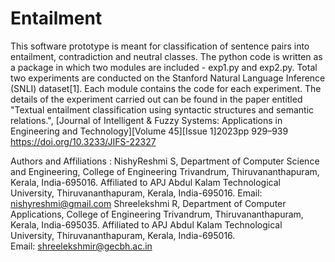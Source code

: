 # Entailment
This software prototype is meant for classification of sentence pairs into entailment, contradiction and neutral classes.
The python code is written as a package in which two modules are included - exp1.py and exp2.py. Total two experiments are conducted on the Stanford Natural Language Inference (SNLI) dataset[1]. Each module contains the code for each experiment. The details of the experiment carried out can be found in the paper entitled "Textual entailment classification using syntactic structures and semantic relations.", [Journal of Intelligent & Fuzzy Systems: Applications in Engineering and Technology][Volume 45][Issue 1]2023pp 929–939 https://doi.org/10.3233/JIFS-22327


Authors and Affiliations : NishyReshmi S, Department of Computer Science and Engineering, College of Engineering Trivandrum, Thiruvananthapuram, Kerala, India-695016. Affiliated to APJ Abdul Kalam Technological University, Thiruvananthapuram, Kerala, India-695016. Email: nishyreshmi@gmail.com
				Shreelekshmi R, Department of Computer Applications, College of Engineering Trivandrum, Thiruvananthapuram, Kerala, India-695035. 
				Affiliated to APJ Abdul Kalam Technological University, Thiruvananthapuram, Kerala, India-695016. 					
				Email: shreelekshmir@gecbh.ac.in

